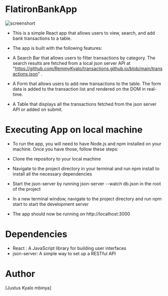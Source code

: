 # FlatironBankApp
![screenshort](https://github.com/RemmyKyalo/bankOfFlatiron-codeChallenge/blob/main/image/app.png)

- This is a simple React app that allows users to view, search, and add bank transactions to a table. 
- The app is built with the following features:

- A Search Bar that allows users to filter transactions by category. The search results are fetched from a local json server API at       "https://github.com/RemmyKyalo/transactions.github.io/blob/main/transactions.json"
.
- A Form that allows users to add new transactions to the table. The form data is added to the transaction list and rendered on the DOM in real-time.
- A Table that displays all the transactions fetched from the json server API or added on submit.
# Executing App on local machine
- To run the app, you will need to have Node.js and npm installed on your machine. Once you have those, follow these steps:

- Clone the repository to your local machine
- Navigate to the project directory in your terminal and run npm install to install all the necessary dependencies
- Start the json-server by running json-server --watch db.json in the root of the project
- In a new terminal window, navigate to the project directory and run npm start to start the development server
- The app should now be running on http://localhost:3000
# Dependencies
 - React : A JavaScript library for building user interfaces
- json-server: A simple way to set up a RESTful API
 # Author

[Justus Kyalo mbinya]
